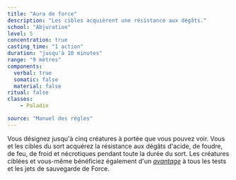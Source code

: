 ```yaml
---
title: "Aura de force"
description: "Les cibles acquièrent une résistance aux dégâts."
school: "Abjuration"
level: 5
concentration: true
casting_time: "1 action"
duration: "jusqu'à 10 minutes"
range: "9 mètres"
components:
  verbal: true
  somatic: false
  material: false
ritual: false
classes:
    - Paladin

source: "Manuel des règles"
---
```

Vous désignez jusqu'à cinq créatures à portée que vous pouvez voir. Vous et les cibles du sort acquérez la résistance aux dégâts d'acide, de foudre, de feu, de froid et nécrotiques pendant toute la durée du sort. Les créatures ciblées et vous-même bénéficiez également d'un [_avantage_](/utiliser-les-caracteristiques/#avantage-et-desavantage) à tous les tests et les jets de sauvegarde de Force.
